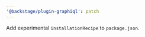 ```yaml
---
'@backstage/plugin-graphiql': patch
---
```


Add experimental `installationRecipe` to `package.json`.
